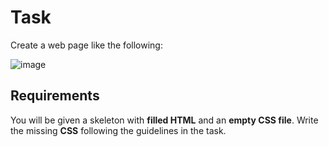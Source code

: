 # Task
Create a web page like the following:

![image](https://user-images.githubusercontent.com/85792514/170825448-e70cc4c0-dbd1-41f8-a32c-a88970480576.png)

## Requirements
You will be given a skeleton with **filled HTML** and an **empty CSS file**. Write the missing **CSS** following the guidelines in the task.